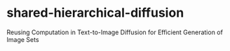 # shared-hierarchical-diffusion
Reusing Computation in Text-to-Image Diffusion for Efficient Generation of Image Sets
